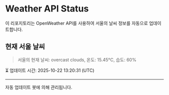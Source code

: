 
# Weather API Status

이 리포지토리는 OpenWeather API를 사용하여 서울의 날씨 정보를 자동으로 업데이트합니다.

## 현재 서울 날씨
> 서울의 현재 날씨: overcast clouds, 온도: 15.45°C, 습도: 60%

⏳ 업데이트 시간: 2025-10-22 13:20:31 (UTC)

---
자동 업데이트 봇에 의해 관리됩니다.
